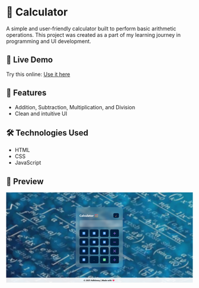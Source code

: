 # 🧮 Calculator

A simple and user-friendly calculator built to perform basic arithmetic operations. This project was created as a part of my learning journey in programming and UI development.
## 🚀 Live Demo

Try this online: [Use it here](https://adhiinsvy13.github.io/Calculator/)
## 🚀 Features

- Addition, Subtraction, Multiplication, and Division
- Clean and intuitive UI

## 🛠️ Technologies Used

- HTML
- CSS
- JavaScript

## 📸 Preview

![Calculator Preview](Preview.png)
